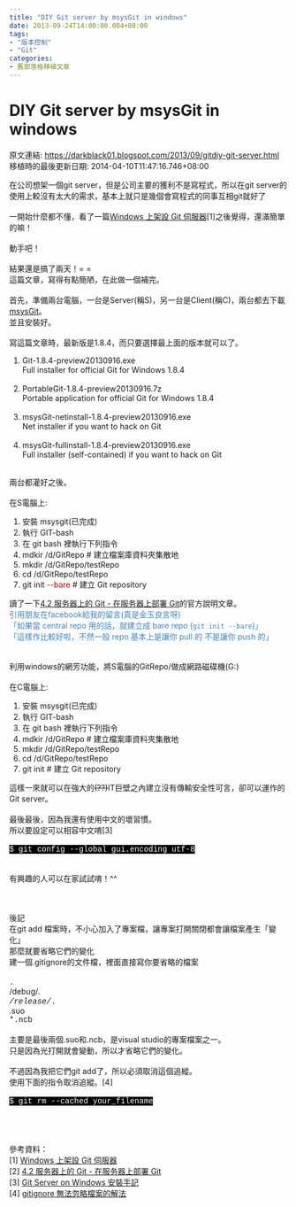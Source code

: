 ```yaml
---
title: "DIY Git server by msysGit in windows"
date: 2013-09-24T14:00:00.004+08:00
tags: 
- "版本控制"
- "Git"
categories:
- 舊部落格移植文章
---
```


# DIY Git server by msysGit in windows

原文連結: https://darkblack01.blogspot.com/2013/09/gitdiy-git-server.html
移植時的最後更新日期: 2014-04-10T11:47:16.746+08:00

在公司想架一個git server，但是公司主要的獲利不是寫程式，所以在git server的使用上較沒有太大的需求，基本上就只是幾個會寫程式的同事互相git就好了<br /><br />一開始什麼都不懂，看了一篇<a href="http://bone.twbbs.org.tw/blog/1487.html" target="_blank">Windows 上架設 Git 伺服器</a>[1]之後覺得，還滿簡單的嘛！<br /><br />動手吧！<br /><br />結果還是搞了兩天！= =<br />這篇文章，寫得有點簡陋，在此做一個補完。<br /><br />首先，準備兩台電腦，一台是Server(稱S)，另一台是Client(稱C)，兩台都去下載<a href="https://code.google.com/p/msysgit/downloads/list" target="_blank">msysGit</a>。<br />並且安裝好。<br /><br />寫這篇文章時，最新版是1.8.4，而只要選擇最上面的版本就可以了。<br /><ol><li>Git-1.8.4-preview20130916.exe<br />Full installer for official Git for Windows 1.8.4</li><br /><li>PortableGit-1.8.4-preview20130916.7z<br />Portable application for official Git for Windows 1.8.4</li><br /><li>msysGit-netinstall-1.8.4-preview20130916.exe<br />Net installer if you want to hack on Git</li><br /><li>msysGit-fullinstall-1.8.4-preview20130916.exe<br />Full installer (self-contained) if you want to hack on Git</li></ol><br />兩台都灌好之後。<br /><br />在S電腦上:<br /><ol><li>安裝 msysgit(已完成)</li><li>執行 GIT-bash</li><li>在 git bash 裡執行下列指令</li><li>mdkir /d/GitRepo # 建立檔案庫資料夾集散地</li><li>mkdir /d/GitRepo/testRepo</li><li>cd /d/GitRepo/testRepo</li><li>git init <span style="color: #cc0000;">--bare</span> # 建立 Git repository</li></ol>讀了一下<a href="http://git-scm.com/book/zh/%E6%9C%8D%E5%8A%A1%E5%99%A8%E4%B8%8A%E7%9A%84-Git-%E5%9C%A8%E6%9C%8D%E5%8A%A1%E5%99%A8%E4%B8%8A%E9%83%A8%E7%BD%B2-Git" target="_blank">4.2 服务器上的 Git - 在服务器上部署 Git</a>的官方說明文章。<br /><span style="color: #3d85c6;">引用朋友在facebook給我的留言(真是金玉良言呀)</span><br /><span style="color: #3d85c6;">「如果當 central repo 用的話，就建立成 bare repo (`git init --bare`)」</span><br /><span style="color: #3d85c6;">「這樣作比較好啦，不然一般 repo 基本上是讓你 pull 的 不是讓你 push 的」</span><br /><br /><br />利用windows的網芳功能，將S電腦的GitRepo/做成網路磁碟機(G:)<br /><br />在C電腦上:<br /><ol><li>安裝 msysgit(已完成)</li><li>執行 GIT-bash</li><li>在 git bash 裡執行下列指令</li><li>mdkir /d/GitRepo # 建立檔案庫資料夾集散地</li><li>mkdir /d/GitRepo/testRepo</li><li>cd /d/GitRepo/testRepo</li><li>git init # 建立 Git repository</li></ol>這樣一來就可以在強大的<strike>(??)</strike>IT巨壁之內建立沒有傳輸安全性可言，卻可以運作的Git server。<br /><br />最後最後，因為我還有使用中文的壞習慣。<br />所以要設定可以相容中文唷[3]<br /><br /><span style="background-color: black; color: white; font-family: Courier New, Courier, monospace;">$ git config --global gui.encoding utf-8</span><br /><br /><br />有興趣的人可以在家試試唷！^^<br /><div><br /></div><div><br /></div><div><br /></div>後記<br />在git add 檔案時，不小心加入了專案檔，讓專案打開關閉都會讓檔案產生「變化」<br />那麼就要省略它們的變化<br />建一個.gitignore的文件檔，裡面直接寫你要省略的檔案<br /><br /><span style="font-family: Courier New, Courier, monospace;">.*</span><br /><span style="font-family: Courier New, Courier, monospace;">*/debug/*.*</span><br /><span style="font-family: Courier New, Courier, monospace;">*/release/*.*</span><br /><span style="font-family: Courier New, Courier, monospace;">*.suo</span><br /><span style="font-family: Courier New, Courier, monospace;">*.ncb</span><br /><br />主要是最後兩個.suo和.ncb，是visual studio的專案檔案之一。<br />只是因為光打開就會變動，所以才省略它們的變化。<br /><br />不過因為我把它們git add了，所以必須取消這個追縱。<br />使用下面的指令取消追縱。[4]<br /><br /><span style="background-color: black; color: white; font-family: Courier New, Courier, monospace;">$ git rm --cached your_filename</span><br /><br /><br /><br /><br />參考資料：<br />[1]&nbsp;<a href="http://bone.twbbs.org.tw/blog/1487.html" target="_blank">Windows 上架設 Git 伺服器</a><br />[2] <a href="http://git-scm.com/book/zh/%E6%9C%8D%E5%8A%A1%E5%99%A8%E4%B8%8A%E7%9A%84-Git-%E5%9C%A8%E6%9C%8D%E5%8A%A1%E5%99%A8%E4%B8%8A%E9%83%A8%E7%BD%B2-Git" target="_blank">4.2 服务器上的 Git - 在服务器上部署 Git</a><br />[3]&nbsp;<a href="http://huan-lin.blogspot.com/2011/05/install-git-server-and-apache-on.html" target="_blank">Git Server on Windows 安裝手記</a><br />[4]&nbsp;<a href="http://wildjcrt.pixnet.net/blog/post/28872894-gitignore-%E7%84%A1%E6%B3%95%E5%BF%BD%E7%95%A5%E6%AA%94%E6%A1%88%E7%9A%84%E8%A7%A3%E6%B3%95" target="_blank">gitignore 無法忽略檔案的解法</a>
